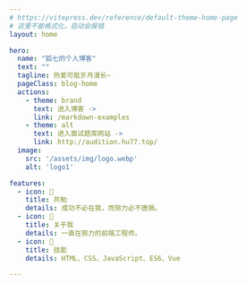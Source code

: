 ```yaml
---
# https://vitepress.dev/reference/default-theme-home-page
# 这里不能格式化，启动会报错
layout: home

hero:
  name: "狐七的个人博客"
  text: ""
  tagline: 热爱可抵岁月漫长~
  pageClass: blog-home
  actions:
    - theme: brand
      text: 进入博客 ->
      link: /markdown-examples
    - theme: alt
      text: 进入面试题库网站 ->
      link: http://audition.hu77.top/
  image:
    src: '/assets/img/logo.webp'
    alt: 'logo1'

features:
  - icon: 🎉
    title: 共勉
    details: 成功不必在我，而努力必不唐捐。
  - icon: 🤔
    title: 关于我
    details: 一直在努力的前端工程师。
  - icon: 🚀
    title: 技能
    details: HTML、CSS、JavaScript、ES6、Vue

---
```

<style>
:root {
  --vp-home-hero-name-color: transparent;
  --vp-home-hero-name-background: -webkit-linear-gradient(120deg, #bd34fe 30%, #41d1ff);

  --vp-home-hero-image-background-image: linear-gradient(-45deg, #f492f4 50%, #47caff 50%);
  --vp-home-hero-image-filter: blur(44px);
}

.VPImage.image-src {
  width: 230px;
  border-radius: 50%;
}

.VPImage.logo {
  border-radius: 50%;
}

.VPContent.is-home {
  position: relative;
}

.VPMenu .VPMenuGroup .title {
    color: var(--vp-c-brand-3);
    font-weight: 700;
}

.vp-doc h3 {
    margin-bottom: 16px!important;
}

.highlight-text {
    color: var(--vp-c-brand-3);
}

@media (min-width: 640px) {
  :root {
    --vp-home-hero-image-filter: blur(56px);
  }
}

@media (min-width: 960px) {
  :root {
    --vp-home-hero-image-filter: blur(68px);
  }
  .VPHome {
    position: absolute;
    top: 50%;
    -webkit-transform: translateY(-50%);
    transform: translateY(-50%);
    width: 100%;
  }
}
</style>
